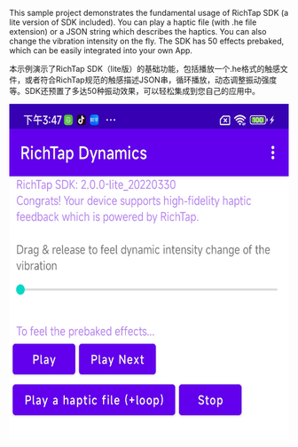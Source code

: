 This sample project demonstrates the fundamental usage of RichTap SDK (a lite version of SDK included). You can play a haptic file (with .he file extension) or a JSON string which describes the haptics. You can also change the vibration intensity on the fly. The SDK has 50 effects prebaked, which can be easily integrated into your own App.

本示例演示了RichTap SDK（lite版）的基础功能，包括播放一个.he格式的触感文件，或者符合RichTap规范的触感描述JSON串，循环播放，动态调整振动强度等。SDK还预置了多达50种振动效果，可以轻松集成到您自己的应用中。

 <img src="./screenshot.png" width = "600" height = "606" alt="App" align=center />

